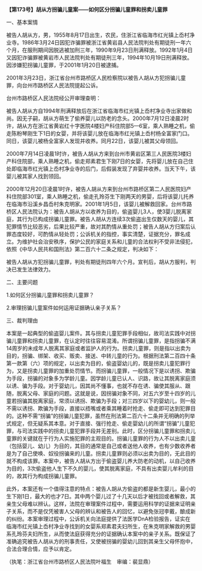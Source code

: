 **【第173号】胡从方拐骗儿童案——如何区分拐骗儿童罪和拐卖儿童罪**

一、基本案情

被告人胡从方，男，1955年8月17日出生，农民，住浙江省临海市红光镇上岙村净业寺。1986年3月24日因犯诈骗罪被浙江省黄岩县人民法院判处有期徒刑一年六个月，在服刑期间因脱逃被加刑三年，1990年9月23日刑满释放。1992年1月4日又因犯诈骗罪被黄岩市人民法院判处有期徒刑三年，1994年10月19日刑满释放。因涉嫌犯拐骗儿童罪，于2001年1月20日被逮捕。

2001年3月23日，浙江省台州市路桥区人民检察院以被告人胡从方犯拐骗儿童罪，向台州市路桥区人民法院提起公诉。

台州市路桥区人民法院经公开审理查明：

被告人胡从方自1994年刑满释放后在浙江省临海市红光镇上岙村净业寺出家做和尚。因无子嗣，胡从方萌生了偷养婴儿以防老的念头。2000年7月12日凌晨2时许，胡从方在浙江省黄岩红十字医院4楼妇产科住院部5—6室，乘人熟睡之机，偷走陈粉琴刚生下1日的女婴，并将该婴儿放在临海市红光镇上岙村杨全富家门口。同日，该婴儿被杨全富家人发现并收养。同月22日，该婴儿被其父母领回。

2000年7月14日凌晨1时许，被告人胡从方来到台州市黄岩区第三人民医院3楼妇产科住院部，乘人熟睡之机，偷走郑素君生下刚7日的女婴，先将婴儿放在自己住处即临海市红光镇上岙村净业寺的后门，后假装发现了弃婴并收养。当天下午，该婴儿被其家人找到领回。

2000年12月20日凌晨1时许，被告人胡从方来到台州市路桥区第二人民医院妇产科住院部301室，乘人熟睡之机，偷走孔玲芬生下刚两天的男婴，后将该婴儿托养在临海市沿溪乡昌岙村朱克明家。2001年1月5日，该婴儿被解救回家。台州市路桥区人民法院认为：被告人胡从方以收养为目的，偷盗婴儿3人，使3婴儿脱离家庭，其行为已构成拐骗儿童罪。被告人胡从方连续3次偷盗出生仅数天的婴儿，其犯罪情节比较恶劣，后果比较严重，故对其酌情从重处罚；被告人胡从方归案后认罪态度较好，可酌情从轻处罚；公诉机关的指控，事实清楚，证据充分，罪名成立。为维护社会治安秩序，保护公民的家庭关系和儿童的合法权利不受非法侵犯，依照《中华人民共和国刑法》第二百六十二条之规定，判决如下：

被告人胡从方犯拐骗儿童罪，判处有期徒刑四年六个月。宣判后，胡从方服判，判决已发生法律效力。

二、主要问题

1.如何区分拐骗儿童罪和拐卖儿童罪？

2.审理拐骗儿童案件如何运用证据确认亲子关系？

三、裁判理由

本案是一起典型的偷盗婴儿案件。其与拐卖儿童犯罪手段相似，故司法实践中对拐骗儿童罪和拐卖儿童罪，在认定时往往容易混淆。所谓拐骗儿童罪，是指拐骗不满14周岁的未成年人脱离其家庭或者监护人的行为。拐卖儿童罪，则是指以出卖为目的，拐骗、绑架、收买、贩卖、接送、中转儿童的行为。根据刑法第二百四十条第一款第（六）项的规定，以出卖为目的，偷盗婴幼儿的，既是拐卖儿童犯罪行为，又是拐卖儿童罪的加重处罚情节。而拐骗儿童罪，一般情况下是以诱拐、欺骗为手段，拐骗的对象多为学龄儿童。因学龄儿童已认人、识路，故让其脱离家庭须以诱、骗为手段。对于婴幼儿，因其尚不懂事，也就不存在诱、骗使其服从、跟随，脱离父母、家庭的问题。这就是说，因拐骗对象不同，对五六岁至十四岁的儿童若拐骗其脱离家庭，常须以诱拐、欺骗为手段；对三四岁以下的婴幼儿，则一般不需以诱拐、欺骗为手段，直接以捂嘴或者乘其睡着时抢走、偷走即可达到犯罪目的。这种不需“拐骗”的拐骗儿童犯罪，虽然在刑法第二百六十二条并无明确的列举式规定，但无疑系其本意。对于直接、强行抢走、偷走婴幼儿的所谓“拐骗”儿童犯罪，与司法实践中的拐卖儿童犯罪手段并无差别。此时，区分拐骗儿童罪和拐卖儿童罪的关键就在于行为人实施犯罪的主观目的。拐骗儿童罪的行为人不以出卖儿童（包括婴儿、幼儿）为目的，其目的通常是自己或者送他人收养，也有少数收养者是为了自己使唤、奴役拐骗来的儿童。拐卖儿童罪则必须以出卖为目的，无此目的就不构成该罪。本案中，被告人胡从方出于偷盗婴儿养大防老的动机，以自己收养为目的，3次偷盗他人生下不久的婴儿，使其脱离家庭，不具有出卖婴儿牟利的目的，故其行为构成拐骗儿童罪。

此外，本案还有一个值得注意的特点：被告人胡从方偷盗的都是新生婴儿，最小的生下刚1日，最大的也才7日。其中两个婴儿过了十几天以后才被找回或者解救，其亲生父母难以辨认。这样，法院在审理案件过程中，需要运用科学的证据来证明亲子关系，而不是仅凭被害人父母的辨认和被告人的回忆，以避免张冠李戴，酿成新的纠纷。本案审理过程中，公诉机关向法庭提供了法医学DnA检验报告，证实在临海市红光镇上岙村净业寺找到的女婴系郑素君夫妇所生，在朱克明家解救的男婴系孔玲芬夫妇所生，从而使法庭获得充分的证据确认本案中的亲子关系。既保证了准确追究被告人胡从方的刑事责任，又使被拐骗的婴幼儿回到其亲生父母怀抱中，合法合理合情，应予以肯定。

（执笔：浙江省台州市路桥区人民法院叶福生　审编：裴显鼎）